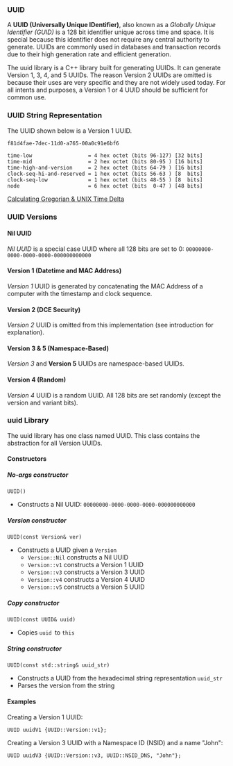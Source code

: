 ### UUID

A **UUID (Universally Unique IDentifier)**, also known as a _Globally Unique Identifier (GUID)_ is a 128 bit identifier unique across time and space. It is special because this identifier does not require any central authority to generate. UUIDs are commonly used in databases and transaction records due to their high generation rate and efficient generation.

The uuid library is a C++ library built for generating UUIDs. It can generate Version 1, 3, 4, and 5 UUIDs. The reason Version 2 UUIDs are omitted is because their uses are very specific and they are not widely used today. For all intents and purposes, a Version 1 or 4 UUID should be sufficient for common use.


### UUID String Representation

The UUID shown below is a Version 1 UUID.

`f81d4fae-7dec-11d0-a765-00a0c91e6bf6`

```
time-low                  = 4 hex octet (bits 96-127) [32 bits]
time-mid                  = 2 hex octet (bits 80-95 ) [16 bits]
time-high-and-version     = 2 hex octet (bits 64-79 ) [16 bits]
clock-seq-hi-and-reserved = 1 hex octet (bits 56-63 ) [8  bits]
clock-seq-low             = 1 hex octet (bits 48-55 ) [8  bits]
node                      = 6 hex octet (bits  0-47 ) [48 bits]
```
[Calculating Gregorian & UNIX Time Delta](https://www.calculatorsoup.com/calculators/time/time-date-difference-calculator.php?given_format=iso&d_0=1582-10-15&t_0=00%3A00%3A00&d_1=1970-01-01&t_1=00%3A00%3A00&all_units=on&given_format_last=iso&action=solve)


### UUID Versions


#### Nil UUID
*Nil UUID* is a special case UUID where all 128 bits are set to 0: `00000000-0000-0000-0000-000000000000`

#### Version 1 (Datetime and MAC Address)
*Version 1* UUID is generated by concatenating the MAC Address of a computer with the timestamp and clock sequence.

#### Version 2 (DCE Security)
*Version 2* UUID is omitted from this implementation (see introduction for explanation).

#### Version 3 & 5 (Namespace-Based)
*Version 3* and **Version 5** UUIDs are namespace-based UUIDs.

#### Version 4 (Random)
*Version 4* UUID is a random UUID. All 128 bits are set randomly (except the version and variant bits).


### uuid Library

The uuid library has one class named UUID. This class contains the abstraction for all Version UUIDs.

#### Constructors

##### No-args constructor
`UUID()`
* Constructs a Nil UUID: `00000000-0000-0000-0000-000000000000`

##### Version constructor
`UUID(const Version& ver)`

* Constructs a UUID given a `Version`
    * `Version::Nil` constructs a Nil UUID
    * `Version::v1` constructs a Version 1 UUID
    * `Version::v3` constructs a Version 3 UUID
    * `Version::v4` constructs a Version 4 UUID
    * `Version::v5` constructs a Version 5 UUID

##### Copy constructor
`UUID(const UUID& uuid)`
* Copies `uuid `to `this`

##### String constructor
`UUID(const std::string& uuid_str)`
* Constructs a UUID from the hexadecimal string representation `uuid_str`
* Parses the version from the string


#### Examples
Creating a Version 1 UUID:

`UUID uuidV1 {UUID::Version::v1};`

Creating a Version 3 UUID with a Namespace ID (NSID) and a name "John":

`UUID uuidV3 {UUID::Version::v3, UUID::NSID_DNS, "John"};`